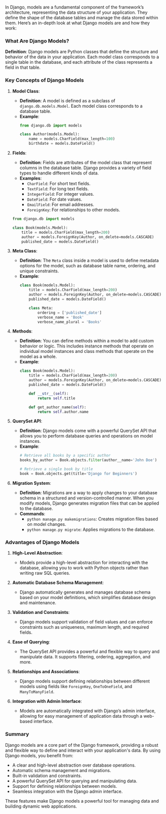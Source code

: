 In Django, models are a fundamental component of the framework’s architecture, representing the data structure of your application. They define the shape of the database tables and manage the data stored within them. Here’s an in-depth look at what Django models are and how they work:

### **What Are Django Models?**

**Definition**: Django models are Python classes that define the structure and behavior of the data in your application. Each model class corresponds to a single table in the database, and each attribute of the class represents a field in that table.

### **Key Concepts of Django Models**

1. **Model Class**:
   - **Definition**: A model is defined as a subclass of `django.db.models.Model`. Each model class corresponds to a database table.
   - **Example**:
     ```python
     from django.db import models

     class Author(models.Model):
         name = models.CharField(max_length=100)
         birthdate = models.DateField()
     ```

2. **Fields**:
   - **Definition**: Fields are attributes of the model class that represent columns in the database table. Django provides a variety of field types to handle different kinds of data.
   - **Examples**:
     - `CharField`: For short text fields.
     - `TextField`: For long text fields.
     - `IntegerField`: For integer values.
     - `DateField`: For date values.
     - `EmailField`: For email addresses.
     - `ForeignKey`: For relationships to other models.

   ```python
   from django.db import models

   class Book(models.Model):
       title = models.CharField(max_length=200)
       author = models.ForeignKey(Author, on_delete=models.CASCADE)
       published_date = models.DateField()
   ```

3. **Meta Class**:
   - **Definition**: The `Meta` class inside a model is used to define metadata options for the model, such as database table name, ordering, and unique constraints.
   - **Example**:
     ```python
     class Book(models.Model):
         title = models.CharField(max_length=200)
         author = models.ForeignKey(Author, on_delete=models.CASCADE)
         published_date = models.DateField()

         class Meta:
             ordering = ['published_date']
             verbose_name = 'Book'
             verbose_name_plural = 'Books'
     ```

4. **Methods**:
   - **Definition**: You can define methods within a model to add custom behavior or logic. This includes instance methods that operate on individual model instances and class methods that operate on the model as a whole.
   - **Example**:
     ```python
     class Book(models.Model):
         title = models.CharField(max_length=200)
         author = models.ForeignKey(Author, on_delete=models.CASCADE)
         published_date = models.DateField()

         def __str__(self):
             return self.title

         def get_author_name(self):
             return self.author.name
     ```

5. **QuerySet API**:
   - **Definition**: Django models come with a powerful QuerySet API that allows you to perform database queries and operations on model instances.
   - **Example**:
     ```python
     # Retrieve all books by a specific author
     books_by_author = Book.objects.filter(author__name='John Doe')

     # Retrieve a single book by title
     book = Book.objects.get(title='Django for Beginners')
     ```

6. **Migration System**:
   - **Definition**: Migrations are a way to apply changes to your database schema in a structured and version-controlled manner. When you modify models, Django generates migration files that can be applied to the database.
   - **Commands**:
     - `python manage.py makemigrations`: Creates migration files based on model changes.
     - `python manage.py migrate`: Applies migrations to the database.

### **Advantages of Django Models**

1. **High-Level Abstraction**:
   - Models provide a high-level abstraction for interacting with the database, allowing you to work with Python objects rather than writing raw SQL queries.

2. **Automatic Database Schema Management**:
   - Django automatically generates and manages database schema based on your model definitions, which simplifies database design and maintenance.

3. **Validation and Constraints**:
   - Django models support validation of field values and can enforce constraints such as uniqueness, maximum length, and required fields.

4. **Ease of Querying**:
   - The QuerySet API provides a powerful and flexible way to query and manipulate data. It supports filtering, ordering, aggregation, and more.

5. **Relationships and Associations**:
   - Django models support defining relationships between different models using fields like `ForeignKey`, `OneToOneField`, and `ManyToManyField`.

6. **Integration with Admin Interface**:
   - Models are automatically integrated with Django’s admin interface, allowing for easy management of application data through a web-based interface.

### **Summary**

Django models are a core part of the Django framework, providing a robust and flexible way to define and interact with your application's data. By using Django models, you benefit from:

- A clear and high-level abstraction over database operations.
- Automatic schema management and migrations.
- Built-in validation and constraints.
- A powerful QuerySet API for querying and manipulating data.
- Support for defining relationships between models.
- Seamless integration with the Django admin interface.

These features make Django models a powerful tool for managing data and building dynamic web applications.